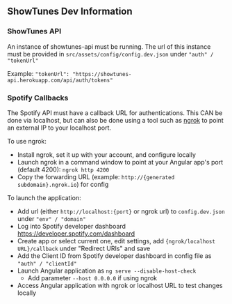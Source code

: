 ## ShowTunes Dev Information

### ShowTunes API
An instance of showtunes-api must be running.
The url of this instance must be provided in `src/assets/config/config.dev.json`
under `"auth" / "tokenUrl"`

Example: `"tokenUrl": "https://showtunes-api.herokuapp.com/api/auth/tokens"`

### Spotify Callbacks
The Spotify API must have a callback URL for authentications. This CAN be done via localhost,
but can also be done using a tool such as [ngrok](https://ngrok.com/) to point an external IP
to your localhost port.

To use ngrok:
- Install ngrok, set it up with your account, and configure locally
- Launch ngrok in a command window to point at your Angular app's port (default 4200): `ngrok http 4200`
- Copy the forwarding URL (example: `http://{generated subdomain}.ngrok.io`) for config

To launch the application:
- Add url (either `http://localhost:{port}` or ngrok url) to `config.dev.json` under `"env" / "domain"`
- Log into Spotify developer dashboard https://developer.spotify.com/dashboard
- Create app or select current one, edit settings, add `{ngrok/localhost URL}/callback` under "Redirect URIs" and save
- Add the Client ID from Spotify developer dashboard in config file as `"auth" / "clientId"`
- Launch Angular application as `ng serve --disable-host-check`
  - Add parameter `--host 0.0.0.0` if using ngrok
- Access Angular application with ngrok or localhost URL to test changes locally
